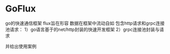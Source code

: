 # GoFlux
go的快速通信框架 flux旨在形容 数据在框架中流动自如
包含http请求和grpc连接池请求：
1）go语言基于的net/http封装的快速开发框架
2）grpc连接池封装与请求

并给出使用案例